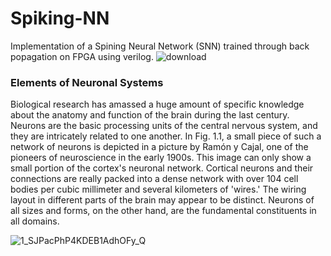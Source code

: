 # Spiking-NN
Implementation of a Spining Neural Network (SNN) trained through back popagation on FPGA using verilog.
![download](https://user-images.githubusercontent.com/66618738/162516607-1e84397c-c0c4-40c7-a6ce-8a90e650bc5d.png)


<h3>Elements of Neuronal Systems</h3>
<p>Biological research has amassed a huge amount of specific knowledge about the anatomy and function of the brain during the last century. Neurons are the basic processing units of the central nervous system, and they are intricately related to one another. In Fig. 1.1, a small piece of such a network of neurons is depicted in a picture by Ramón y Cajal, one of the pioneers of neuroscience in the early 1900s. This image can only show a small portion of the cortex's neuronal network. Cortical neurons and their connections are really packed into a dense network with over 104 cell bodies per cubic millimeter and several kilometers of 'wires.' The wiring layout in different parts of the brain may appear to be distinct. Neurons of all sizes and forms, on the other hand, are the fundamental constituents in all domains. </p>

![1_SJPacPhP4KDEB1AdhOFy_Q](https://user-images.githubusercontent.com/66618738/162518129-cb62f49f-1d45-4b6a-8d6c-6f1e67ba3679.png)


